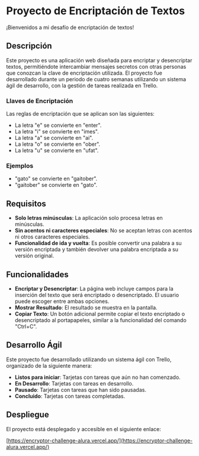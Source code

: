 
# Proyecto de Encriptación de Textos

¡Bienvenidos a mi desafío de encriptación de textos!

## Descripción

Este proyecto es una aplicación web diseñada para encriptar y desencriptar textos, permitiéndote intercambiar mensajes secretos con otras personas que conozcan la clave de encriptación utilizada. El proyecto fue desarrollado durante un periodo de cuatro semanas utilizando un sistema ágil de desarrollo, con la gestión de tareas realizada en Trello.

### Llaves de Encriptación

Las reglas de encriptación que se aplican son las siguientes:

- La letra "e" se convierte en "enter".
- La letra "i" se convierte en "imes".
- La letra "a" se convierte en "ai".
- La letra "o" se convierte en "ober".
- La letra "u" se convierte en "ufat".

### Ejemplos

- "gato" se convierte en "gaitober".
- "gaitober" se convierte en "gato".

## Requisitos

- **Solo letras minúsculas**: La aplicación solo procesa letras en minúsculas.
- **Sin acentos ni caracteres especiales**: No se aceptan letras con acentos ni otros caracteres especiales.
- **Funcionalidad de ida y vuelta**: Es posible convertir una palabra a su versión encriptada y también devolver una palabra encriptada a su versión original.

## Funcionalidades

- **Encriptar y Desencriptar**: La página web incluye campos para la inserción del texto que será encriptado o desencriptado. El usuario puede escoger entre ambas opciones.
- **Mostrar Resultado**: El resultado se muestra en la pantalla.
- **Copiar Texto**: Un botón adicional permite copiar el texto encriptado o desencriptado al portapapeles, similar a la funcionalidad del comando "Ctrl+C".

## Desarrollo Ágil

Este proyecto fue desarrollado utilizando un sistema ágil con Trello, organizado de la siguiente manera:

- **Listos para iniciar**: Tarjetas con tareas que aún no han comenzado.
- **En Desarrollo**: Tarjetas con tareas en desarrollo.
- **Pausado**: Tarjetas con tareas que han sido pausadas.
- **Concluido**: Tarjetas con tareas completadas.

## Despliegue

El proyecto está desplegado y accesible en el siguiente enlace:

[https://encryptor-challenge-alura.vercel.app/](https://encryptor-challenge-alura.vercel.app/)
